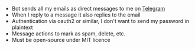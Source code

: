 - Bot sends all my emails as direct messages to me on [Telegram](https://telegram.org)
- When I reply to a message it also replies to the email
- Authentication via oauth2 or similar, I don't want to send my password in plaintext
- Message actions to mark as spam, delete, etc.
- Must be open-source under MIT licence
